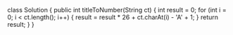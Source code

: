 class Solution {
    public int titleToNumber(String ct) {
        int result = 0;
        for (int i = 0; i < ct.length(); i++) {
            result = result * 26 + ct.charAt(i) - 'A' + 1;
        }
        return result;
    }
}
